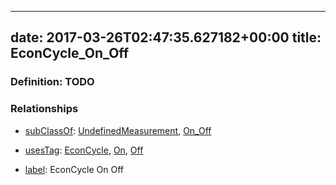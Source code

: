 
---
date: 2017-03-26T02:47:35.627182+00:00
title: EconCycle_On_Off
---
### Definition: TODO

### Relationships

* [subClassOf](http://www.w3.org/2000/01/rdf-schema#subClassOf): [UndefinedMeasurement](https://brickschema.org/schema/1.0/Brick#UndefinedMeasurement), [On_Off](https://brickschema.org/schema/1.0/Brick#On_Off)

* [usesTag](https://brickschema.org/schema/1.0/BrickFrame#usesTag): [EconCycle](https://brickschema.org/schema/1.0/BrickTag#EconCycle), [On](https://brickschema.org/schema/1.0/BrickTag#On), [Off](https://brickschema.org/schema/1.0/BrickTag#Off)

* [label](http://www.w3.org/2000/01/rdf-schema#label): EconCycle On Off
